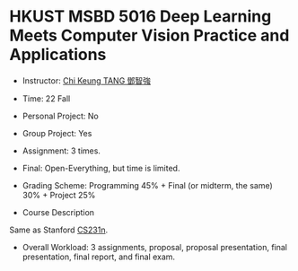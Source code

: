 # HKUST MSBD 5016 Deep Learning Meets Computer Vision Practice and Applications

- Instructor: [Chi Keung TANG 鄧智強](https://cse.hkust.edu.hk/~cktang/bio.html)

- Time: 22 Fall

- Personal Project: No

- Group Project: Yes

- Assignment: 3 times.

- Final: Open-Everything, but time is limited.

- Grading Scheme: Programming 45% + Final (or midterm, the same) 30% + Project 25%

- Course Description

Same as Stanford [CS231n](https://cs231n.github.io/).

- Overall Workload: 3 assignments, proposal, proposal presentation, final presentation, final report, and final exam.

